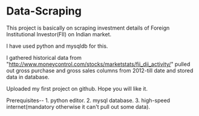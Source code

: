 # Data-Scraping
This project is basically on scraping investment details of Foreign Institutional Investor(FII) on Indian market.

I have used python and mysqldb for this.

I gathered historical data from "http://www.moneycontrol.com/stocks/marketstats/fii_dii_activity/" pulled out gross purchase and gross sales columns from 2012-till date and stored data in database.

Uploaded my first project on github. Hope you will like it.

Prerequisites--  1. python editor.
                 2. mysql database.
                 3. high-speed internet(mandatory otherwise it can't pull out some data).

